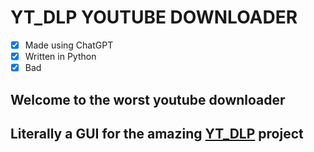 # YT_DLP YOUTUBE DOWNLOADER

- [x] Made using ChatGPT
- [x] Written in Python
- [x] Bad

## Welcome to the worst youtube downloader
## Literally a GUI for the amazing [YT_DLP](https://github.com/yt-dlp/yt-dlp) project